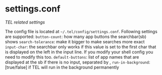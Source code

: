 # settings.conf

_TEL related settings_

The config file is located at `~/.tel/config/settings.conf`.
Following settings are supported:
`button-count`: how many app buttons the searchbar(sb) shows
`search-tolerance`: make it bigger to make searches more exact
`input-char`: the searchbar only works if this value is set to the first char that is displayed on the left in the input line. If you modify your shell config you need to modify this too.
`default-buttons`: list of app names that are displayed at the sb if there is no input, separated by , 
`run-in-background`: [true/false] if TEL will run in the background permanently
